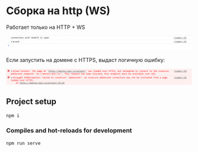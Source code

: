 # Сборка на http (WS)

Работает только на HTTP + WS

![img_1.png](img_1.png)

Если запустить на домене с HTTPS, выдаст логичную ошибку:

![img.png](img.png)

## Project setup
```
npm i
```

### Compiles and hot-reloads for development
```
npm run serve
```
